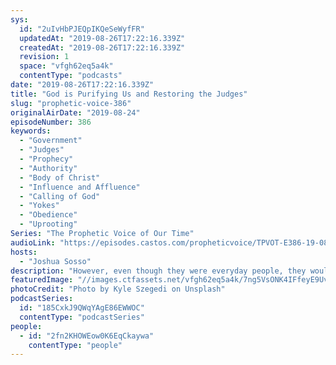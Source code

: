 ```yaml
---
sys:
  id: "2uIvHbPJEQpIKQeSeWyfFR"
  updatedAt: "2019-08-26T17:22:16.339Z"
  createdAt: "2019-08-26T17:22:16.339Z"
  revision: 1
  space: "vfgh62eq5a4k"
  contentType: "podcasts"
date: "2019-08-26T17:22:16.339Z"
title: "God is Purifying Us and Restoring the Judges"
slug: "prophetic-voice-386"
originalAirDate: "2019-08-24"
episodeNumber: 386
keywords:
  - "Government"
  - "Judges"
  - "Prophecy"
  - "Authority"
  - "Body of Christ"
  - "Influence and Affluence"
  - "Calling of God"
  - "Yokes"
  - "Obedience"
  - "Uprooting"
Series: "The Prophetic Voice of Our Time"
audioLink: "https://episodes.castos.com/propheticvoice/TPVOT-E386-19-08-24-25-God-is-Purifying-Us-and-Restoring-the-Judges.mp3"
hosts:
  - "Joshua Sosso"
description: "However, even though they were everyday people, they would hear the voice of the Lord and they would act on it. And this is what we have to understand. Who were the judges? They were anybody who would hear the voice of God and act on it. And this is the kind of system that God is leading us to. We’re getting rid of...\nAlso includes prophecy from August 22, 2011 concerning God restoring the judges as in the days of old.\n"
featuredImage: "//images.ctfassets.net/vfgh62eq5a4k/7ng5VsONK4IFfeyE9UvhHF/57a27eab195cc4e8e14778724e8e11b3/kyle-szegedi-JSmc0GmSV1o-unsplash.jpg"
photoCredit: "Photo by Kyle Szegedi on Unsplash"
podcastSeries:
  id: "185CxkJ9QWqYAgE86EWWOC"
  contentType: "podcastSeries"
people:
  - id: "2fn2KHOWEow0K6EqCkaywa"
    contentType: "people"
---
```

